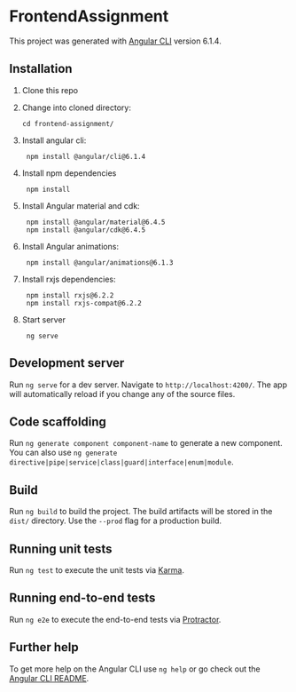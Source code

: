 # FrontendAssignment

This project was generated with [Angular CLI](https://github.com/angular/angular-cli) version 6.1.4.

## Installation 
1. Clone this repo

2. Change into cloned directory:
    
       cd frontend-assignment/

3. Install angular cli:
    
        npm install @angular/cli@6.1.4

4. Install npm dependencies
   
        npm install

5. Install Angular material and cdk:

        npm install @angular/material@6.4.5
        npm install @angular/cdk@6.4.5

6. Install Angular animations:

        npm install @angular/animations@6.1.3
    
7. Install rxjs dependencies:

        npm install rxjs@6.2.2
        npm install rxjs-compat@6.2.2
    
8. Start server

        ng serve


## Development server

Run `ng serve` for a dev server. Navigate to `http://localhost:4200/`. The app will automatically reload if you change any of the source files.

## Code scaffolding

Run `ng generate component component-name` to generate a new component. You can also use `ng generate directive|pipe|service|class|guard|interface|enum|module`.

## Build

Run `ng build` to build the project. The build artifacts will be stored in the `dist/` directory. Use the `--prod` flag for a production build.

## Running unit tests

Run `ng test` to execute the unit tests via [Karma](https://karma-runner.github.io).

## Running end-to-end tests

Run `ng e2e` to execute the end-to-end tests via [Protractor](http://www.protractortest.org/).

## Further help

To get more help on the Angular CLI use `ng help` or go check out the [Angular CLI README](https://github.com/angular/angular-cli/blob/master/README.md).
